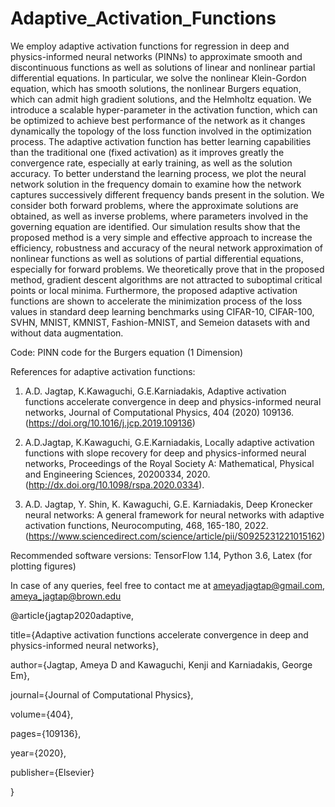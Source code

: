 # Adaptive_Activation_Functions

We employ adaptive activation functions for regression in deep and physics-informed neural networks (PINNs) to approximate smooth and discontinuous functions as well as solutions of linear and nonlinear partial differential equations. In particular, we solve the nonlinear Klein-Gordon equation, which has smooth solutions, the nonlinear Burgers equation, which can admit high gradient solutions, and the Helmholtz equation. We introduce a scalable hyper-parameter in the activation function, which can be optimized to achieve best performance of the network as it changes dynamically the topology of the loss function involved in the optimization process. The adaptive activation function has better learning capabilities than the traditional one (fixed activation) as it improves greatly the convergence rate, especially at early training, as well as the solution accuracy. To better understand the learning process, we plot the neural network solution in the frequency domain to examine how the network captures successively different frequency bands present in the solution. We consider both forward problems, where the approximate solutions are obtained, as well as inverse problems, where parameters involved in the governing equation are identified. Our simulation results show that the proposed method is a very simple and effective approach to increase the efficiency, robustness and accuracy of the neural network approximation of nonlinear functions as well as solutions of partial differential equations, especially for forward problems. We theoretically prove that in the proposed method, gradient descent algorithms are not attracted to suboptimal critical points or local minima. Furthermore, the proposed adaptive activation functions are shown to accelerate the minimization process of the loss values in standard deep learning benchmarks using CIFAR-10, CIFAR-100, SVHN, MNIST, KMNIST, Fashion-MNIST, and Semeion datasets with and without data augmentation.

Code: PINN code for the Burgers equation (1 Dimension) 

References for adaptive activation functions:

1. A.D. Jagtap, K.Kawaguchi, G.E.Karniadakis, Adaptive activation functions accelerate convergence in deep and physics-informed neural networks, Journal of Computational Physics, 404 (2020) 109136. (https://doi.org/10.1016/j.jcp.2019.109136)

2. A.D.Jagtap, K.Kawaguchi, G.E.Karniadakis, Locally adaptive activation functions with slope recovery for deep and physics-informed neural networks, Proceedings of the Royal Society A: Mathematical, Physical and Engineering Sciences, 20200334, 2020. (http://dx.doi.org/10.1098/rspa.2020.0334).

3. A.D. Jagtap, Y. Shin, K. Kawaguchi, G.E. Karniadakis, Deep Kronecker neural networks: A general framework for neural networks with adaptive activation functions, Neurocomputing, 468, 165-180, 2022. (https://www.sciencedirect.com/science/article/pii/S0925231221015162)

Recommended software versions: TensorFlow 1.14, Python 3.6, Latex (for plotting figures)

In case of any queries, feel free to contact me at ameyadjagtap@gmail.com, ameya_jagtap@brown.edu 


@article{jagtap2020adaptive,

  title={Adaptive activation functions accelerate convergence in deep and physics-informed neural networks},
  
  author={Jagtap, Ameya D and Kawaguchi, Kenji and Karniadakis, George Em},
  
  journal={Journal of Computational Physics},
  
  volume={404},
  
  pages={109136},
  
  year={2020},
  
  publisher={Elsevier}
  
}

